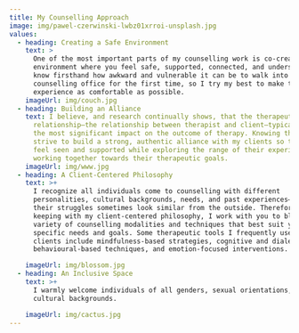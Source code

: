 ```yaml
---
title: My Counselling Approach
image: img/pawel-czerwinski-lwbz01xrroi-unsplash.jpg
values:
  - heading: Creating a Safe Environment
    text: >
      One of the most important parts of my counselling work is co-creating an
      environment where you feel safe, supported, connected, and understood. I
      know firsthand how awkward and vulnerable it can be to walk into a
      counselling office for the first time, so I try my best to make the
      experience as comfortable as possible. 
    imageUrl: img/couch.jpg
  - heading: Building an Alliance
    text: I believe, and research continually shows, that the therapeutic
      relationship—the relationship between therapist and client—typically has
      the most significant impact on the outcome of therapy. Knowing this, I
      strive to build a strong, authentic alliance with my clients so that they
      feel seen and supported while exploring the range of their experience and
      working together towards their therapeutic goals.
    imageUrl: img/www.jpg
  - heading: A Client-Centered Philosophy
    text: >+
      I recognize all individuals come to counselling with different
      personalities, cultural backgrounds, needs, and past experiences—even if
      their struggles sometimes look similar from the outside. Therefore, in
      keeping with my client-centered philosophy, I work with you to blend a
      variety of counselling modalities and techniques that best suit your
      specific needs and goals. Some therapeutic tools I frequently use with
      clients include mindfulness-based strategies, cognitive and dialectical
      behavioural-based techniques, and emotion-focused interventions. 

    imageUrl: img/blossom.jpg
  - heading: An Inclusive Space
    text: >+
      I warmly welcome individuals of all genders, sexual orientations, and
      cultural backgrounds.

    imageUrl: img/cactus.jpg
---
```

